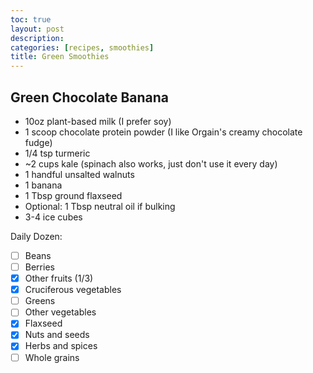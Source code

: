 ```yaml
---
toc: true
layout: post
description:
categories: [recipes, smoothies]
title: Green Smoothies
---
```


## Green Chocolate Banana

- 10oz plant-based milk (I prefer soy)
- 1 scoop chocolate protein powder (I like Orgain's creamy chocolate fudge)
- 1/4 tsp turmeric
- ~2 cups kale (spinach also works, just don't use it every day)
- 1 handful unsalted walnuts
- 1 banana
- 1 Tbsp ground flaxseed
- Optional: 1 Tbsp neutral oil if bulking
- 3-4 ice cubes

Daily Dozen:

- [ ] Beans
- [ ] Berries
- [x] Other fruits (1/3)
- [x] Cruciferous vegetables
- [ ] Greens
- [ ] Other vegetables
- [x] Flaxseed
- [x] Nuts and seeds
- [x] Herbs and spices
- [ ] Whole grains
